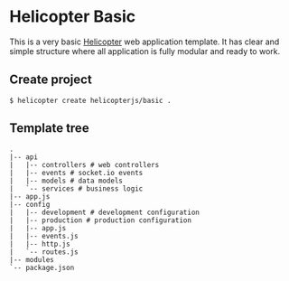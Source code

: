 # Helicopter Basic

This is a very basic [Helicopter](https://github.com/rumkin/helicotper)
web application template. It has clear and simple structure where all application
is fully modular and ready to work.


## Create project

```shell
$ helicopter create helicopterjs/basic .
```

## Template tree

```
.
|-- api
|   |-- controllers # web controllers
|   |-- events # socket.io events
|   |-- models # data models
|   `-- services # business logic
|-- app.js
|-- config
|   |-- development # development configuration
|   |-- production # production configuration
|   |-- app.js
|   |-- events.js
|   |-- http.js
|   `-- routes.js
|-- modules
`-- package.json
```
